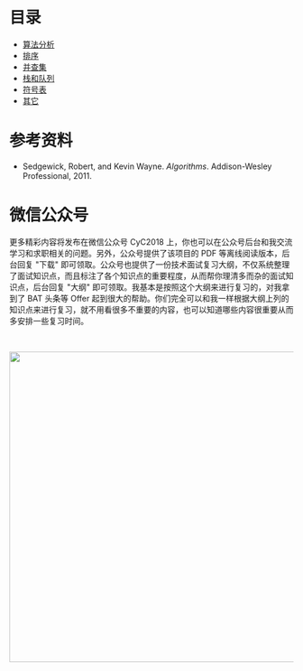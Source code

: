 

# 目录

- [算法分析](notes/算法%20-%20算法分析.md)
- [排序](notes/算法%20-%20排序.md)
- [并查集](notes/算法%20-%20并查集.md)
- [栈和队列](notes/算法%20-%20栈和队列.md)
- [符号表](notes/算法%20-%20符号表.md)
- [其它](notes/算法%20-%20其它.md)

# 参考资料

- Sedgewick, Robert, and Kevin Wayne. _Algorithms_. Addison-Wesley Professional, 2011.




# 微信公众号


更多精彩内容将发布在微信公众号 CyC2018 上，你也可以在公众号后台和我交流学习和求职相关的问题。另外，公众号提供了该项目的 PDF 等离线阅读版本，后台回复 "下载" 即可领取。公众号也提供了一份技术面试复习大纲，不仅系统整理了面试知识点，而且标注了各个知识点的重要程度，从而帮你理清多而杂的面试知识点，后台回复 "大纲" 即可领取。我基本是按照这个大纲来进行复习的，对我拿到了 BAT 头条等 Offer 起到很大的帮助。你们完全可以和我一样根据大纲上列的知识点来进行复习，就不用看很多不重要的内容，也可以知道哪些内容很重要从而多安排一些复习时间。


<br><div align="center"><img width="550px" src="https://cs-notes-1256109796.cos.ap-guangzhou.myqcloud.com/other/公众号海报4.png"></img></div>
